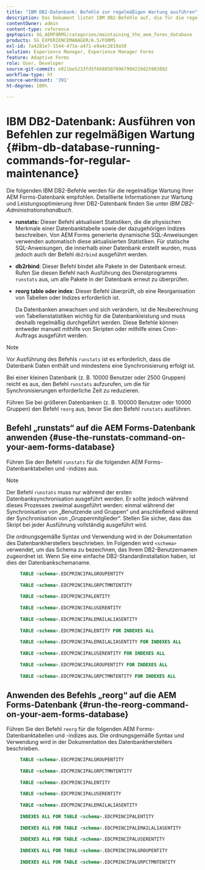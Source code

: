 ```yaml
---
title: "IBM DB2-Datenbank: Befehle zur regelmäßigen Wartung ausführen"
description: Das Dokument listet IBM DB2-Befehle auf, die für die regelmäßige Wartung Ihrer AEM Forms-Datenbank empfohlen werden.
contentOwner: admin
content-type: reference
geptopics: SG_AEMFORMS/categories/maintaining_the_aem_forms_database
products: SG_EXPERIENCEMANAGER/6.5/FORMS
exl-id: 7a4281e7-1544-473a-a471-e9a4c2819a58
solution: Experience Manager, Experience Manager Forms
feature: Adaptive Forms
role: User, Developer
source-git-commit: e821be5233fd5f6688507096790d219d25903892
workflow-type: ht
source-wordcount: '391'
ht-degree: 100%

---
```


# IBM DB2-Datenbank: Ausführen von Befehlen zur regelmäßigen Wartung {#ibm-db-database-running-commands-for-regular-maintenance}

Die folgenden IBM DB2-Befehle werden für die regelmäßige Wartung Ihrer AEM Forms-Datenbank empfohlen. Detaillierte Informationen zur Wartung und Leistungsoptimierung Ihrer DB2-Datenbank finden Sie unter *IBM DB2-Administrationshandbuch*.

* **runstats:** Dieser Befehl aktualisiert Statistiken, die die physischen Merkmale einer Datenbanktabelle sowie der dazugehörigen Indizes beschreiben. Von AEM Forms generierte dynamische SQL-Anweisungen verwenden automatisch diese aktualisierten Statistiken. Für statische SQL-Anweisungen, die innerhalb einer Datenbank erstellt wurden, muss jedoch auch der Befehl `db2rbind` ausgeführt werden.
* **db2rbind**: Dieser Befehl bindet alle Pakete in der Datenbank erneut. Rufen Sie diesen Befehl nach Ausführung des Dienstprogramms `runstats` aus, um alle Pakete in der Datenbank erneut zu überprüfen.
* **reorg table oder index**: Dieser Befehl überprüft, ob eine Reorganisation von Tabellen oder Indizes erforderlich ist.

  Da Datenbanken anwachsen und sich verändern, ist die Neuberechnung von Tabellenstatistiken wichtig für die Datenbankleistung und muss deshalb regelmäßig durchgeführt werden. Diese Befehle können entweder manuell mithilfe von Skripten oder mithilfe eines Cron-Auftrags ausgeführt werden.

>[!NOTE]
>
>Vor Ausführung des Befehls `runstats` ist es erforderlich, dass die Datenbank Daten enthält und mindestens eine Synchronisierung erfolgt ist.

Bei einer kleinen Datenbank (z. B. 10000 Benutzer oder 2500 Gruppen) reicht es aus, den Befehl `runstats` aufzurufen, um die für Synchronisierungen erforderliche Zeit zu reduzieren.

Führen Sie bei größeren Datenbanken (z. B. 100000 Benutzer oder 10000 Gruppen) den Befehl `reorg` aus, bevor Sie den Befehl `runstats` ausführen.

## Befehl „runstats“ auf die AEM Forms-Datenbank anwenden {#use-the-runstats-command-on-your-aem-forms-database}

Führen Sie den Befehl `runstats` für die folgenden AEM Forms-Datenbanktabellen und -indizes aus.

>[!NOTE]
>
>Der Befehl `runstats` muss nur während der ersten Datenbanksynchronisation ausgeführt werden. Er sollte jedoch während dieses Prozesses zweimal ausgeführt werden: einmal während der Synchronisation von „Benutzende und Gruppen“ und anschließend während der Synchronisation von „Gruppenmitglieder“. Stellen Sie sicher, dass das Skript bei jeder Ausführung vollständig ausgeführt wird.

Die ordnungsgemäße Syntax und Verwendung wird in der Dokumentation des Datenbankherstellers beschrieben. Im Folgenden wird `<schema>` verwendet, um das Schema zu bezeichnen, das Ihrem DB2-Benutzernamen zugeordnet ist. Wenn Sie eine einfache DB2-Standardinstallation haben, ist dies der Datenbankschemaname.

```sql
     TABLE <schema>.EDCPRINCIPALGROUPENTITY
 
     TABLE <schema>.EDCPRINCIPALGRPCTMNTENTITY
 
     TABLE <schema>.EDCPRINCIPALENTITY
 
     TABLE <schema>.EDCPRINCIPALUSERENTITY
 
     TABLE <schema>.EDCPRINCIPALEMAILALIASENTITY
 
     TABLE <schema>.EDCPRINCIPALENTITY FOR INDEXES ALL
 
     TABLE <schema>.EDCPRINCIPALEMAILALIASENTITY FOR INDEXES ALL
 
     TABLE <schema>.EDCPRINCIPALUSERENTITY FOR INDEXES ALL
 
     TABLE <schema>.EDCPRINCIPALGROUPENTITY FOR INDEXES ALL
 
     TABLE <schema>.EDCPRINCIPALGRPCTMNTENTITY FOR INDEXES ALL
```

## Anwenden des Befehls „reorg“ auf die AEM Forms-Datenbank {#run-the-reorg-command-on-your-aem-forms-database}

Führen Sie den Befehl `reorg` für die folgenden AEM Forms-Datenbanktabellen und -indizes aus. Die ordnungsgemäße Syntax und Verwendung wird in der Dokumentation des Datenbankherstellers beschrieben.

```sql
     TABLE <schema>.EDCPRINCIPALGROUPENTITY
 
     TABLE <schema>.EDCPRINCIPALGRPCTMNTENTITY
 
     TABLE <schema>.EDCPRINCIPALENTITY
 
     TABLE <schema>.EDCPRINCIPALUSERENTITY
 
     TABLE <schema>.EDCPRINCIPALEMAILALIASENTITY
 
     INDEXES ALL FOR TABLE <schema>.EDCPRINCIPALENTITY
 
     INDEXES ALL FOR TABLE <schema>.EDCPRINCIPALEMAILALIASENTITY
 
     INDEXES ALL FOR TABLE <schema>.EDCPRINCIPALUSERENTITY
 
     INDEXES ALL FOR TABLE <schema>.EDCPRINCIPALGROUPENTITY
 
     INDEXES ALL FOR TABLE <schema>.EDCPRINCIPALGRPCTMNTENTITY
```
